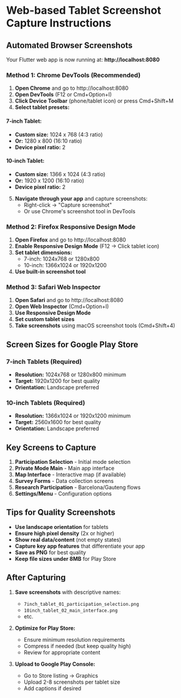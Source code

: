 # Web-based Tablet Screenshot Capture Instructions

## Automated Browser Screenshots

Your Flutter web app is now running at: **http://localhost:8080**

### Method 1: Chrome DevTools (Recommended)

1. **Open Chrome** and go to http://localhost:8080
2. **Open DevTools** (F12 or Cmd+Option+I)
3. **Click Device Toolbar** (phone/tablet icon) or press Cmd+Shift+M
4. **Select tablet presets:**

#### 7-inch Tablet:
   - **Custom size:** 1024 x 768 (4:3 ratio)
   - **Or:** 1280 x 800 (16:10 ratio)
   - **Device pixel ratio:** 2

#### 10-inch Tablet:
   - **Custom size:** 1366 x 1024 (4:3 ratio)  
   - **Or:** 1920 x 1200 (16:10 ratio)
   - **Device pixel ratio:** 2

5. **Navigate through your app** and capture screenshots:
   - Right-click → "Capture screenshot" 
   - Or use Chrome's screenshot tool in DevTools

### Method 2: Firefox Responsive Design Mode

1. **Open Firefox** and go to http://localhost:8080
2. **Enable Responsive Design Mode** (F12 → Click tablet icon)
3. **Set tablet dimensions:**
   - 7-inch: 1024x768 or 1280x800
   - 10-inch: 1366x1024 or 1920x1200
4. **Use built-in screenshot tool**

### Method 3: Safari Web Inspector

1. **Open Safari** and go to http://localhost:8080
2. **Open Web Inspector** (Cmd+Option+I)
3. **Use Responsive Design Mode**
4. **Set custom tablet sizes**
5. **Take screenshots** using macOS screenshot tools (Cmd+Shift+4)

## Screen Sizes for Google Play Store

### 7-inch Tablets (Required)
- **Resolution:** 1024x768 or 1280x800 minimum
- **Target:** 1920x1200 for best quality
- **Orientation:** Landscape preferred

### 10-inch Tablets (Required)  
- **Resolution:** 1366x1024 or 1920x1200 minimum
- **Target:** 2560x1600 for best quality
- **Orientation:** Landscape preferred

## Key Screens to Capture

1. **Participation Selection** - Initial mode selection
2. **Private Mode Main** - Main app interface
3. **Map Interface** - Interactive map (if available)
4. **Survey Forms** - Data collection screens
5. **Research Participation** - Barcelona/Gauteng flows
6. **Settings/Menu** - Configuration options

## Tips for Quality Screenshots

- **Use landscape orientation** for tablets
- **Ensure high pixel density** (2x or higher)
- **Show real data/content** (not empty states)
- **Capture key app features** that differentiate your app
- **Save as PNG** for best quality
- **Keep file sizes under 8MB** for Play Store

## After Capturing

1. **Save screenshots** with descriptive names:
   - `7inch_tablet_01_participation_selection.png`
   - `10inch_tablet_02_main_interface.png`
   - etc.

2. **Optimize for Play Store:**
   - Ensure minimum resolution requirements
   - Compress if needed (but keep quality high)
   - Review for appropriate content

3. **Upload to Google Play Console:**
   - Go to Store listing → Graphics
   - Upload 2-8 screenshots per tablet size
   - Add captions if desired

